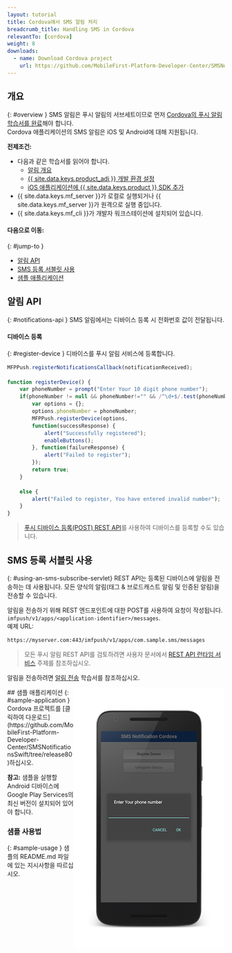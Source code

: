 ```yaml
---
layout: tutorial
title: Cordova에서 SMS 알림 처리
breadcrumb_title: Handling SMS in Cordova
relevantTo: [cordova]
weight: 8
downloads:
  - name: Download Cordova project
    url: https://github.com/MobileFirst-Platform-Developer-Center/SMSNotificationsCordova/tree/release80
---
```

<!-- NLS_CHARSET=UTF-8 -->
## 개요
{: #overview }
SMS 알림은 푸시 알림의 서브세트이므로 먼저 [Cordova의 푸시 알림 학습서를 완료](../../)해야 합니다.  
Cordova 애플리케이션의 SMS 알림은 iOS 및 Android에 대해 지원됩니다.

**전제조건:**

* 다음과 같은 학습서를 읽어야 합니다.
  * [알림 개요](../../)
  * [{{ site.data.keys.product_adj }} 개발 환경 설정](../../../installation-configuration/#installing-a-development-environment)
  * [iOS 애플리케이션에 {{ site.data.keys.product }} SDK 추가](../../../application-development/sdk/cordova)
* {{ site.data.keys.mf_server }}가 로컬로 실행되거나 {{ site.data.keys.mf_server }}가 원격으로 실행 중입니다.
* {{ site.data.keys.mf_cli }}가 개발자 워크스테이션에 설치되어 있습니다.

#### 다음으로 이동:
{: #jump-to }
* [알림 API](#notifications-api)   
* [SMS 등록 서블릿 사용](#using-an-sms-subscribe-servlet)     
* [샘플 애플리케이션](#sample-application)

## 알림 API
{: #notifications-api }
SMS 알림에서는 디바이스 등록 시 전화번호 값이 전달됩니다.

#### 디바이스 등록
{: #register-device }
디바이스를 푸시 알림 서비스에 등록합니다.

```javascript
MFPPush.registerNotificationsCallback(notificationReceived);

function registerDevice() {
    var phoneNumber = prompt("Enter Your 10 digit phone number");
    if(phoneNumber != null && phoneNumber!="" && /^\d+$/.test(phoneNumber)) {
        var options = {};
        options.phoneNumber = phoneNumber;
        MFPPush.registerDevice(options, 
        function(successResponse) {
            alert("Successfully registered");
            enableButtons();
        }, function(failureResponse) {
            alert("Failed to register");
        });
        return true;
    }

    else {
        alert("Failed to register, You have entered invalid number");
    }
}
```

> [푸시 디바이스 등록(POST) REST API](http://www.ibm.com/support/knowledgecenter/en/SSHS8R_8.0.0/com.ibm.worklight.apiref.doc/rest_runtime/r_restapi_push_device_registration_post.html)를 사용하여 디바이스를 등록할 수도 있습니다.

## SMS 등록 서블릿 사용
{: #using-an-sms-subscribe-servlet}
REST API는 등록된 디바이스에 알림을 전송하는 데 사용됩니다. 모든 양식의 알림(태그 &amp; 브로드캐스트 알림 및 인증된 알림)을 전송할 수 있습니다.

알림을 전송하기 위해 REST 엔드포인트에 대한 POST를 사용하여 요청이 작성됩니다. `imfpush/v1/apps/<application-identifier>/messages`.  
예제 URL: 

```bash
https://myserver.com:443/imfpush/v1/apps/com.sample.sms/messages
```

> 모든 푸시 알림 REST API를 검토하려면 사용자 문서에서 <a href="https://www.ibm.com/support/knowledgecenter/SSHS8R_8.0.0/com.ibm.worklight.apiref.doc/rest_runtime/c_restapi_runtime.html">REST API 런타임 서비스</a> 주제를 참조하십시오.

알림을 전송하려면 [알림 전송](../../sending-notifications) 학습서를 참조하십시오.

<img alt="샘플 애플리케이션의 이미지" src="sample-app.png" style="float:right"/>
## 샘플 애플리케이션
{: #sample-application }
Cordova 프로젝트를 [클릭하여 다운로드](https://github.com/MobileFirst-Platform-Developer-Center/SMSNotificationsSwift/tree/release80)하십시오.

**참고:** 샘플을 실행할 Android 디바이스에 Google Play Services의 최신 버전이 설치되어 있어야 합니다.

### 샘플 사용법
{: #sample-usage }
샘플의 README.md 파일에 있는 지시사항을 따르십시오.

